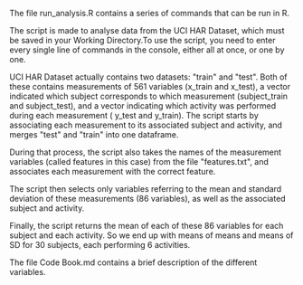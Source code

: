 

The file run_analysis.R contains a series of commands that can be run in R. 

The script is made to analyse data from the UCI HAR Dataset, which must be saved in your Working Directory.To use the script, you need to enter every single line of commands in the console, either all at once, or one by one. 

UCI HAR Dataset actually contains two datasets: "train" and "test". Both of these contains measurements of 561 variables (x_train and x_test), a vector indicated which subject corresponds to which measurement (subject_train and subject_test), and a vector indicating which activity was performed during each measurement ( y_test and y_train). The script starts by associating each measurement to its associated subject and activity, and merges "test" and "train" into one dataframe.

During that process, the script also takes the names of the measurement variables (called features in this case) from the file "features.txt", and associates each measurement with the correct feature. 

The script then selects only variables referring to the mean and standard deviation of these measurements (86 variables), as well as the associated subject and activity.

Finally, the script returns the mean of each of these 86 variables for each subject and each activity. So we end up with means of means and means of SD for 30 subjects, each performing 6 activities. 

The file Code Book.md contains a brief description of the different variables.